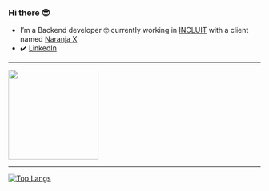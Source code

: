 ### Hi there 😎


- I’m a Backend developer 🤓 currently working in [INCLUIT](https://incluit.com/) with a client named [Naranja X](https://www.naranjax.com/)
- ✔️ [LinkedIn](https://www.linkedin.com/in/martin-e-dos-santos/)

---

<img height="180em" src="https://github-readme-stats.vercel.app/api?theme=dark&username=tinchods93&show_icons=true&hide_border=true&&count_private=true&include_all_commits=true" />

---

[![Top Langs](https://github-readme-stats.vercel.app/api/top-langs/?theme=dark&username=tinchods93&layout=compact)](https://github.com/anuraghazra/github-readme-stats)



